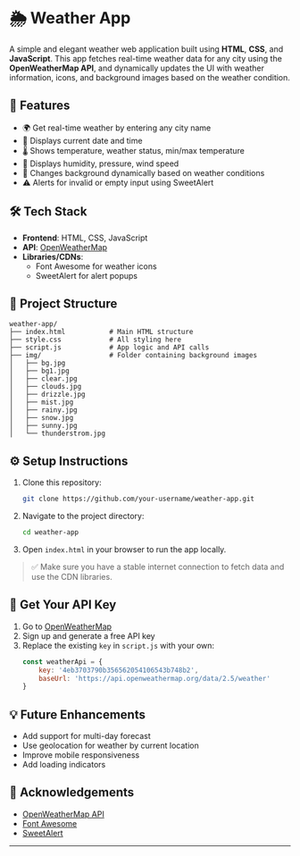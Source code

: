 
# 🌦️ Weather App

A simple and elegant weather web application built using **HTML**, **CSS**, and **JavaScript**. This app fetches real-time weather data for any city using the **OpenWeatherMap API**, and dynamically updates the UI with weather information, icons, and background images based on the weather condition.



## 🚀 Features

- 🌍 Get real-time weather by entering any city name
- 📅 Displays current date and time
- 🌡️ Shows temperature, weather status, min/max temperature
- 💨 Displays humidity, pressure, wind speed
- 🎨 Changes background dynamically based on weather conditions
- ⚠️ Alerts for invalid or empty input using SweetAlert

## 🛠️ Tech Stack

- **Frontend**: HTML, CSS, JavaScript
- **API**: [OpenWeatherMap](https://openweathermap.org/api)
- **Libraries/CDNs**:
  - Font Awesome for weather icons
  - SweetAlert for alert popups

## 📂 Project Structure

```
weather-app/
├── index.html           # Main HTML structure
├── style.css            # All styling here
├── script.js            # App logic and API calls
├── img/                 # Folder containing background images
│   ├── bg.jpg
│   ├── bg1.jpg
│   ├── clear.jpg
│   ├── clouds.jpg
│   ├── drizzle.jpg
│   ├── mist.jpg
│   ├── rainy.jpg
│   ├── snow.jpg
│   ├── sunny.jpg
│   └── thunderstrom.jpg
```

## ⚙️ Setup Instructions

1. Clone this repository:
   ```bash
   git clone https://github.com/your-username/weather-app.git
   ```

2. Navigate to the project directory:
   ```bash
   cd weather-app
   ```

3. Open `index.html` in your browser to run the app locally.

> ✅ Make sure you have a stable internet connection to fetch data and use the CDN libraries.

## 🔑 Get Your API Key

1. Go to [OpenWeatherMap](https://openweathermap.org/api)
2. Sign up and generate a free API key
3. Replace the existing `key` in `script.js` with your own:
   ```javascript
   const weatherApi = {
       key: '4eb3703790b356562054106543b748b2',
       baseUrl: 'https://api.openweathermap.org/data/2.5/weather'
   }
   ```


## 💡 Future Enhancements

- Add support for multi-day forecast
- Use geolocation for weather by current location
- Improve mobile responsiveness
- Add loading indicators

## 🙌 Acknowledgements

- [OpenWeatherMap API](https://openweathermap.org/api)
- [Font Awesome](https://fontawesome.com/)
- [SweetAlert](https://sweetalert.js.org/)

---


